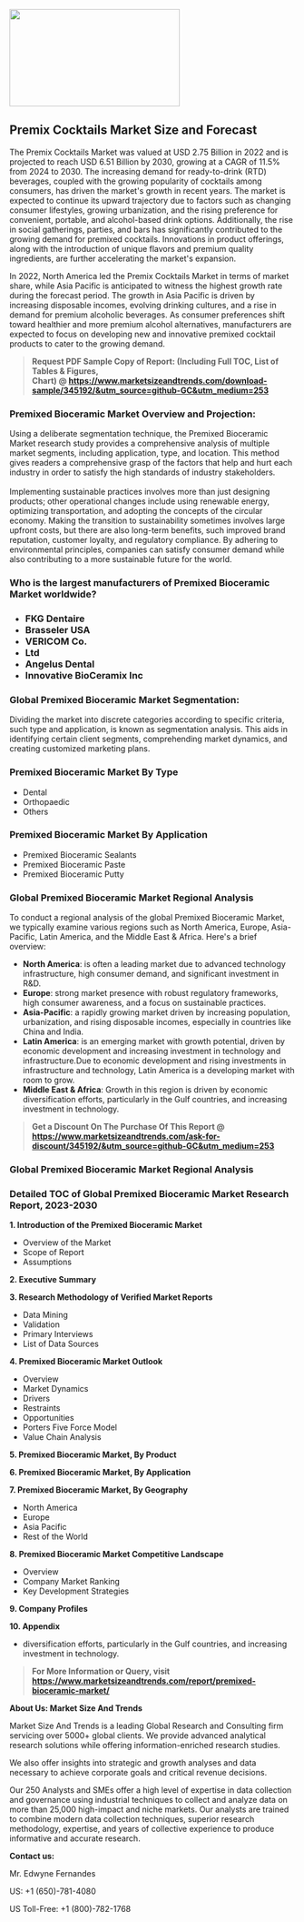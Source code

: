 <p><img class="alignnone size-medium wp-image-20088" src="https://ffe5etoiles.com/wp-content/uploads/2024/12/MST1-300x171.png" alt="" width="300" height="171" /></p><h2>Premix Cocktails Market Size and Forecast</h2><p>The Premix Cocktails Market was valued at USD 2.75 Billion in 2022 and is projected to reach USD 6.51 Billion by 2030, growing at a CAGR of 11.5% from 2024 to 2030. The increasing demand for ready-to-drink (RTD) beverages, coupled with the growing popularity of cocktails among consumers, has driven the market's growth in recent years. The market is expected to continue its upward trajectory due to factors such as changing consumer lifestyles, growing urbanization, and the rising preference for convenient, portable, and alcohol-based drink options. Additionally, the rise in social gatherings, parties, and bars has significantly contributed to the growing demand for premixed cocktails. Innovations in product offerings, along with the introduction of unique flavors and premium quality ingredients, are further accelerating the market's expansion.</p><p>In 2022, North America led the Premix Cocktails Market in terms of market share, while Asia Pacific is anticipated to witness the highest growth rate during the forecast period. The growth in Asia Pacific is driven by increasing disposable incomes, evolving drinking cultures, and a rise in demand for premium alcoholic beverages. As consumer preferences shift toward healthier and more premium alcohol alternatives, manufacturers are expected to focus on developing new and innovative premixed cocktail products to cater to the growing demand.</p></p><blockquote id="" class=""><strong>Request PDF Sample Copy of Report: (Including Full TOC, List of Tables &amp; Figures, Chart)&nbsp;@&nbsp;<strong><a href="https://www.marketsizeandtrends.com/download-sample/345192/&utm_source=github-GC&utm_medium=253" target="_blank">https://www.marketsizeandtrends.com/download-sample/345192/&utm_source=github-GC&utm_medium=253</a></strong></strong></blockquote><h3 id="" class="">Premixed Bioceramic Market&nbsp;Overview and Projection:</h3><p id="" class="">Using a deliberate segmentation technique, the Premixed Bioceramic Market research study provides a comprehensive analysis of multiple market segments, including application, type, and location. This method gives readers a comprehensive grasp of the factors that help and hurt each industry in order to satisfy the high standards of industry stakeholders. <br /> <br />Implementing sustainable practices involves more than just designing products; other operational changes include using renewable energy, optimizing transportation, and adopting the concepts of the circular economy. Making the transition to sustainability sometimes involves large upfront costs, but there are also long-term benefits, such improved brand reputation, customer loyalty, and regulatory compliance. By adhering to environmental principles, companies can satisfy consumer demand while also contributing to a more sustainable future for the world.</p><h3 id="" class="">Who is the largest manufacturers of&nbsp;Premixed Bioceramic Market worldwide?</h3><h3 class=""><p><ul><li>FKG Dentaire </li><li> Brasseler USA </li><li> VERICOM Co. </li><li> Ltd </li><li> Angelus Dental </li><li> Innovative BioCeramix Inc</li></ul></p></h3><h3 id="" class="">Global&nbsp;Premixed Bioceramic Market Segmentation:</h3><p id="" class="">Dividing the market into discrete categories according to specific criteria, such type and application, is known as segmentation analysis. This aids in identifying certain client segments, comprehending market dynamics, and creating customized marketing plans.</p><h3 id="" class="">Premixed Bioceramic Market&nbsp;By Type</h3><p><p><ul><li>Dental</li><li> Orthopaedic</li><li> Others</p></li></ul></p></p><h3 id="" class="">Premixed Bioceramic Market&nbsp;By Application</h3><p class=""><p><ul><li>Premixed Bioceramic Sealants</li><li> Premixed Bioceramic Paste</li><li> Premixed Bioceramic Putty</li></ul></p></p><h3 id="" class="">Global Premixed Bioceramic Market Regional Analysis</h3><p id="" class="">To conduct a regional analysis of the global Premixed Bioceramic Market, we typically examine various regions such as North America, Europe, Asia-Pacific, Latin America, and the Middle East &amp; Africa. Here's a brief overview:</p><ul><li><strong>North America</strong>: is often a leading market due to advanced technology infrastructure, high consumer demand, and significant investment in R&amp;D.</li><li><strong>Europe</strong>: strong market presence with robust regulatory frameworks, high consumer awareness, and a focus on sustainable practices.</li><li><strong>Asia-Pacific</strong>: a rapidly growing market driven by increasing population, urbanization, and rising disposable incomes, especially in countries like China and India.</li><li><strong>Latin America</strong>: is an emerging market with growth potential, driven by economic development and increasing investment in technology and infrastructure.Due to economic development and rising investments in infrastructure and technology, Latin America is a developing market with room to grow.</li><li><strong>Middle East &amp; Africa</strong>: Growth in this region is driven by economic diversification efforts, particularly in the Gulf countries, and increasing investment in technology.</li></ul><blockquote id="" class=""><strong>Get a Discount On The Purchase Of This Report @ <strong><a href="https://www.marketsizeandtrends.com/ask-for-discount/345192/&utm_source=github-GC&utm_medium=253" target="_blank">https://www.marketsizeandtrends.com/ask-for-discount/345192/&utm_source=github-GC&utm_medium=253</a></strong></strong></blockquote><h3 id="" class="">Global Premixed Bioceramic Market Regional Analysis</h3><h3 id="" class="">Detailed TOC of Global Premixed Bioceramic Market Research Report, 2023-2030</h3><p id="" class=""><strong>1. Introduction of the Premixed Bioceramic Market</strong></p><ul><li>Overview of the Market</li><li>Scope of Report</li><li>Assumptions</li></ul><p id="" class=""><strong>2. Executive Summary</strong></p><p id="" class=""><strong>3. Research Methodology of Verified Market Reports</strong></p><ul><li>Data Mining</li><li>Validation</li><li>Primary Interviews</li><li>List of Data Sources</li></ul><p id="" class=""><strong>4. Premixed Bioceramic Market Outlook</strong></p><ul><li>Overview</li><li>Market Dynamics</li><li>Drivers</li><li>Restraints</li><li>Opportunities</li><li>Porters Five Force Model</li><li>Value Chain Analysis</li></ul><p id="" class=""><strong>5. Premixed Bioceramic Market, By Product</strong></p><p id="" class=""><strong>6. Premixed Bioceramic Market, By Application</strong></p><p id="" class=""><strong>7. Premixed Bioceramic Market, By Geography</strong></p><ul><li>North America</li><li>Europe</li><li>Asia Pacific</li><li>Rest of the World</li></ul><p id="" class=""><strong>8. Premixed Bioceramic Market Competitive Landscape</strong></p><ul><li>Overview</li><li>Company Market Ranking</li><li>Key Development Strategies</li></ul><p id="" class=""><strong>9. Company Profiles</strong></p><p id="" class=""><strong>10. Appendix</strong></p><ul><li>diversification efforts, particularly in the Gulf countries, and increasing investment in technology.</li></ul><blockquote id="" class=""><strong>For More Information or Query, visit <strong><strong><a href="https://www.marketsizeandtrends.com/report/premixed-bioceramic-market/" target="_blank">https://www.marketsizeandtrends.com/report/premixed-bioceramic-market/</a></strong></strong></strong></blockquote><p id="" class=""><strong>About Us: Market Size And Trends</strong></p><p id="" class="">Market Size And Trends is a leading Global Research and Consulting firm servicing over 5000+ global clients. We provide advanced analytical research solutions while offering information-enriched research studies.</p><p id="" class="">We also offer insights into strategic and growth analyses and data necessary to achieve corporate goals and critical revenue decisions.</p><p id="" class="">Our 250 Analysts and SMEs offer a high level of expertise in data collection and governance using industrial techniques to collect and analyze data on more than 25,000 high-impact and niche markets. Our analysts are trained to combine modern data collection techniques, superior research methodology, expertise, and years of collective experience to produce informative and accurate research.</p><p id="" class=""><strong>Contact us:</strong></p><p id="" class="">Mr. Edwyne Fernandes</p><p id="" class="">US: +1 (650)-781-4080</p><p id="" class="">US Toll-Free: +1 (800)-782-1768</p>
